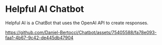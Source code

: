 # Helpful AI Chatbot

Helpful AI is a ChatBot that uses the OpenAI API to create responses.

https://github.com/Daniel-Bertocci/Chatbot/assets/75405588/fa78e093-faa1-4b67-9c42-de445db47904

